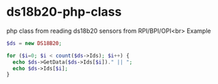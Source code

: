 # ds18b20-php-class
php class from reading ds18b20 sensors from RPI/BPI/OPI<br\>
Example
``` php
$ds = new DS18B20;

for ($i=0; $i < count($ds->Ids); $i++) {
  echo $ds->GetData($ds->Ids[$i])." || ";
  echo $ds->Ids[$i];
}
```
